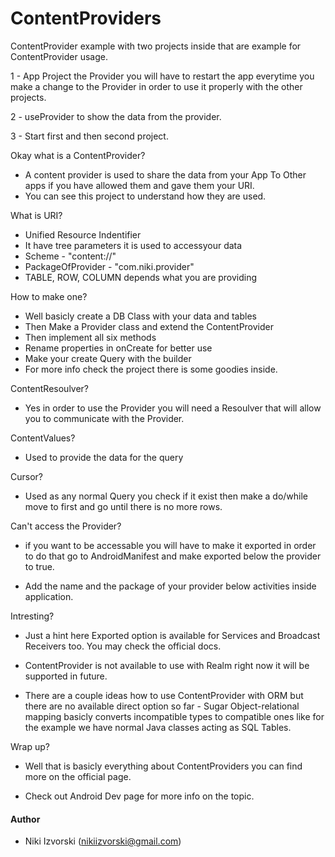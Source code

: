 # ContentProviders
ContentProvider example with two projects inside that are example for ContentProvider usage.

1 - App Project the Provider you will have to restart the app everytime you make a change to the Provider in order
to use it properly with the other projects.

2 - useProvider to show the data from the provider.

3 - Start first and then second project.

Okay what is a ContentProvider?

- A content provider is used to share the data from your App To Other apps if you have allowed them and gave them your URI.
- You can see this project to understand how they are used.

What is URI?

- Unified Resource Indentifier
 - It have tree parameters it is used to accessyour data
  - Scheme - "content://"
  - PackageOfProvider - "com.niki.provider"
  - TABLE, ROW, COLUMN depends what you are providing

How to make one?

- Well basicly create a DB Class with your data and tables
- Then Make a Provider class and extend the ContentProvider
- Then implement all six methods
- Rename properties in onCreate for better use
- Make your create Query with the builder
- For more info check the project there is some goodies inside.

ContentResoulver?

- Yes in order to use the Provider you will need a Resoulver that will allow you to communicate with the Provider.

ContentValues?

- Used to provide the data for the query

Cursor?

- Used as any normal Query you check if it exist then make a do/while move to first and go until there is no more rows.

Can't access the Provider?

- if you want to be accessable you will have to make it exported in order to do that go to AndroidManifest and make exported below
the provider to true.

- Add the name and the package of your provider below activities inside application.

Intresting?

- Just a hint here Exported option is available for Services and Broadcast Receivers too. You may check the official docs.

- ContentProvider is not available to use with Realm right now it will be supported in future.

- There are a couple ideas how to use ContentProvider with ORM but there are no available direct option so far - Sugar Object-relational mapping basicly converts incompatible types to compatible ones like for the example we have normal Java classes acting as SQL Tables. 

Wrap up?

- Well that is basicly everything about ContentProviders you can find more on the official page.

- Check out Android Dev page for more info on the topic.

#### Author

- Niki Izvorski (nikiizvorski@gmail.com)
